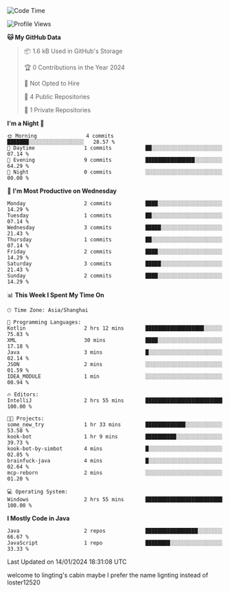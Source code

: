 <!--START_SECTION:waka-->
![Code Time](http://img.shields.io/badge/Code%20Time-24%20hrs%2030%20mins-blue)

![Profile Views](http://img.shields.io/badge/Profile%20Views-0-blue)

**🐱 My GitHub Data** 

> 📦 1.6 kB Used in GitHub's Storage 
 > 
> 🏆 0 Contributions in the Year 2024
 > 
> 🚫 Not Opted to Hire
 > 
> 📜 4 Public Repositories 
 > 
> 🔑 1 Private Repositories 
 > 
**I'm a Night 🦉** 

```text
🌞 Morning                4 commits           ███████░░░░░░░░░░░░░░░░░░   28.57 % 
🌆 Daytime                1 commits           ██░░░░░░░░░░░░░░░░░░░░░░░   07.14 % 
🌃 Evening                9 commits           ████████████████░░░░░░░░░   64.29 % 
🌙 Night                  0 commits           ░░░░░░░░░░░░░░░░░░░░░░░░░   00.00 % 
```
📅 **I'm Most Productive on Wednesday** 

```text
Monday                   2 commits           ████░░░░░░░░░░░░░░░░░░░░░   14.29 % 
Tuesday                  1 commits           ██░░░░░░░░░░░░░░░░░░░░░░░   07.14 % 
Wednesday                3 commits           █████░░░░░░░░░░░░░░░░░░░░   21.43 % 
Thursday                 1 commits           ██░░░░░░░░░░░░░░░░░░░░░░░   07.14 % 
Friday                   2 commits           ████░░░░░░░░░░░░░░░░░░░░░   14.29 % 
Saturday                 3 commits           █████░░░░░░░░░░░░░░░░░░░░   21.43 % 
Sunday                   2 commits           ████░░░░░░░░░░░░░░░░░░░░░   14.29 % 
```


📊 **This Week I Spent My Time On** 

```text
🕑︎ Time Zone: Asia/Shanghai

💬 Programming Languages: 
Kotlin                   2 hrs 12 mins       ███████████████████░░░░░░   75.83 % 
XML                      30 mins             ████░░░░░░░░░░░░░░░░░░░░░   17.18 % 
Java                     3 mins              █░░░░░░░░░░░░░░░░░░░░░░░░   02.14 % 
JSON                     2 mins              ░░░░░░░░░░░░░░░░░░░░░░░░░   01.59 % 
IDEA_MODULE              1 min               ░░░░░░░░░░░░░░░░░░░░░░░░░   00.94 % 

🔥 Editors: 
IntelliJ                 2 hrs 55 mins       █████████████████████████   100.00 % 

🐱‍💻 Projects: 
some_new_try             1 hr 33 mins        █████████████░░░░░░░░░░░░   53.58 % 
kook-bot                 1 hr 9 mins         ██████████░░░░░░░░░░░░░░░   39.73 % 
kook-bot-by-simbot       4 mins              █░░░░░░░░░░░░░░░░░░░░░░░░   02.85 % 
brainfuck-java           4 mins              █░░░░░░░░░░░░░░░░░░░░░░░░   02.64 % 
mcp-reborn               2 mins              ░░░░░░░░░░░░░░░░░░░░░░░░░   01.20 % 

💻 Operating System: 
Windows                  2 hrs 55 mins       █████████████████████████   100.00 % 
```

**I Mostly Code in Java** 

```text
Java                     2 repos             █████████████████░░░░░░░░   66.67 % 
JavaScript               1 repo              ████████░░░░░░░░░░░░░░░░░   33.33 % 
```




 Last Updated on 14/01/2024 18:31:08 UTC
<!--END_SECTION:waka-->
welcome to lingting's cabin
maybe I prefer the name lignting instead of loster12520
